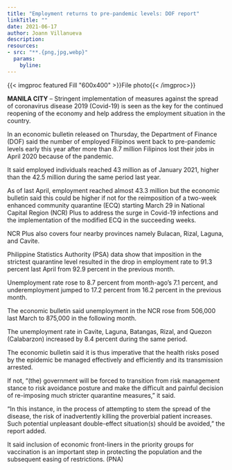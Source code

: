 ```yaml
---
title: "Employment returns to pre-pandemic levels: DOF report"
linkTitle: ""
date: 2021-06-17
author: Joann Villanueva
description:
resources:
- src: "**.{png,jpg,webp}"
  params:
    byline: 
---
```

{{< imgproc featured Fill "600x400" >}}File photo{{< /imgproc>}}

**MANILA CITY** –  Stringent implementation of measures against the spread of coronavirus disease 2019 (Covid-19) is seen as the key for the continued reopening of the economy and help address the employment situation in the country.
 
In an economic bulletin released on Thursday, the Department of Finance (DOF) said the number of employed Filipinos went back to pre-pandemic levels early this year after more than 8.7 million Filipinos lost their jobs in April 2020 because of the pandemic. 
 
It said employed individuals reached 43 million as of January 2021, higher than the 42.5 million during the same period last year. 
 
As of last April, employment reached almost 43.3 million but the economic bulletin said this could be higher if not for the reimposition of a two-week enhanced community quarantine (ECQ) starting March 29 in National Capital Region (NCR) Plus to address the surge in Covid-19 infections and the implementation of the modified ECQ in the succeeding weeks. 
 
NCR Plus also covers four nearby provinces namely Bulacan, Rizal, Laguna, and Cavite. 
 
Philippine Statistics Authority (PSA) data show that imposition in the strictest quarantine level resulted in the drop in employment rate to 91.3 percent last April from 92.9 percent in the previous month. 
 
Unemployment rate rose to 8.7 percent from month-ago’s 7.1 percent, and underemployment jumped to 17.2 percent from 16.2 percent in the previous month. 
 
The economic bulletin said unemployment in the NCR rose from 506,000 last March to 875,000 in the following month. 
 
The unemployment rate in Cavite, Laguna, Batangas, Rizal, and Quezon (Calabarzon) increased by 8.4 percent during the same period.
 
The economic bulletin said it is thus imperative that the health risks posed by the epidemic be managed effectively and efficiently and its transmission arrested.
 
If not, “(the) government will be forced to transition from risk management stance to risk avoidance posture and make the difficult and painful decision of re-imposing much stricter quarantine measures,” it said.
 
“In this instance, in the process of attempting to stem the spread of the disease, the risk of inadvertently killing the proverbial patient increases. Such potential unpleasant double-effect situation(s) should be avoided,” the report added. 
 
It said inclusion of economic front-liners in the priority groups for vaccination is an important step in protecting the population and the subsequent easing of restrictions. (PNA)